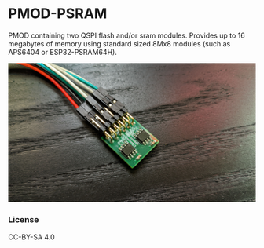 # PMOD-PSRAM

PMOD containing two QSPI flash and/or sram modules. Provides up to 16 megabytes of memory using standard sized 8Mx8 modules (such as APS6404 or ESP32-PSRAM64H).

![Assembled](/Assets/assembled.jpg)

### License

CC-BY-SA 4.0

